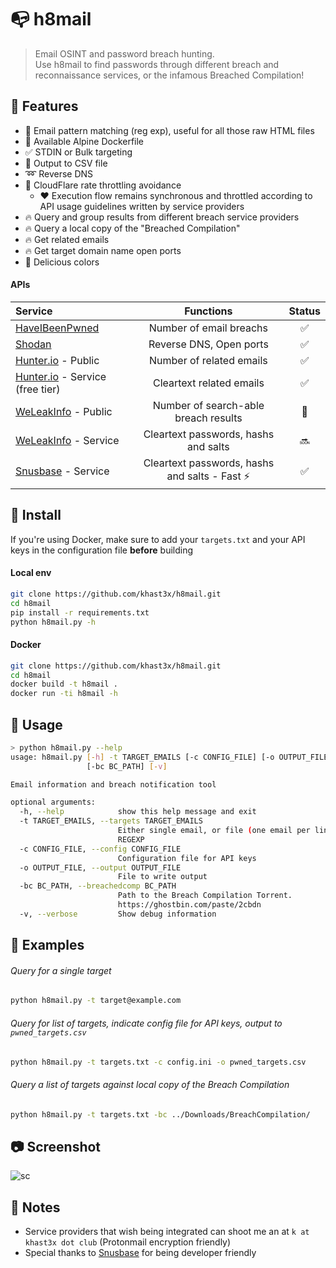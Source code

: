 # :mailbox_with_no_mail: h8mail

> Email OSINT and password breach hunting.  
> Use h8mail to find passwords through different breach and reconnaissance services, or the infamous Breached Compilation!

##  :tangerine: Features

*  :mag_right: Email pattern matching (reg exp), useful for all those raw HTML files
* :whale: Available Alpine Dockerfile
* :white_check_mark: STDIN or Bulk targeting
* :memo: Output to CSV file
*  :loop: Reverse DNS
* :cop:  CloudFlare rate throttling avoidance
  - :heart: Execution flow remains synchronous and throttled according to API  usage guidelines written by service providers
*  :fire: Query and group results from different breach service providers
*  :fire: Query a local copy of the "Breached Compilation"
*  :fire: Get related emails
*  :fire: Get target domain name open ports
* :rainbow: Delicious colors



####  APIs

|       Service      |         Functions        |         Status        |
|:--------------|:-----------------------:|:---------------------:|
| [HaveIBeenPwned](https://haveibeenpwned.com/) |      Number of email breachs      |   :white_check_mark: |
| [Shodan](https://www.shodan.io/)         | Reverse DNS, Open ports |   :white_check_mark: |
|[Hunter.io](https://hunter.io/) - Public   |Number of related emails   | :white_check_mark:  |
|[Hunter.io](https://hunter.io/) - Service (free tier)   |Cleartext related emails   | :white_check_mark:   |
|  [WeLeakInfo](https://weleakinfo.com/) - Public | Number of search-able breach results  |   :customs: |
|[WeLeakInfo](https://weleakinfo.com/) - Service   |Cleartext passwords, hashs and salts   |  :soon:  |
|[Snusbase](https://snusbase.com/) - Service   |Cleartext passwords, hashs and salts - Fast :zap:    | :white_check_mark:  |


## :tangerine: Install

If you're using Docker, make sure to add your `targets.txt` and your API keys in the configuration file **before** building
####  Local env

```bash
git clone https://github.com/khast3x/h8mail.git
cd h8mail
pip install -r requirements.txt
python h8mail.py -h
```

#### Docker

```bash
git clone https://github.com/khast3x/h8mail.git
cd h8mail
docker build -t h8mail .
docker run -ti h8mail -h
```

##  :tangerine: Usage

```bash
> python h8mail.py --help
usage: h8mail.py [-h] -t TARGET_EMAILS [-c CONFIG_FILE] [-o OUTPUT_FILE]
                 [-bc BC_PATH] [-v]

Email information and breach notification tool

optional arguments:
  -h, --help            show this help message and exit
  -t TARGET_EMAILS, --targets TARGET_EMAILS
                        Either single email, or file (one email per line).
                        REGEXP
  -c CONFIG_FILE, --config CONFIG_FILE
                        Configuration file for API keys
  -o OUTPUT_FILE, --output OUTPUT_FILE
                        File to write output
  -bc BC_PATH, --breachedcomp BC_PATH
                        Path to the Breach Compilation Torrent.
                        https://ghostbin.com/paste/2cbdn
  -v, --verbose         Show debug information


```

## :tangerine: Examples

###### Query for a single target

```bash
python h8mail.py -t target@example.com
```

###### Query for list of targets, indicate config file for API keys, output to `pwned_targets.csv`
```bash
python h8mail.py -t targets.txt -c config.ini -o pwned_targets.csv
```

###### Query a list of targets against local copy of the Breach Compilation
```bash
python h8mail.py -t targets.txt -bc ../Downloads/BreachCompilation/
```

## :camera: Screenshot

![sc](https://i.imgur.com/i5o0RPP.png)


## :tangerine: Notes

* Service providers that wish being integrated can shoot me an at `k at khast3x dot club` (Protonmail encryption friendly)
* Special thanks to [Snusbase](https://snusbase.com/) for being developer friendly
